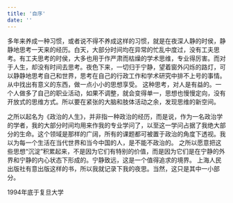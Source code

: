 ```yaml
---
title: '自序'
date: ''
---
```

多年来养成一种习惯，或者说不得不养成这样的习惯，就是在夜深人静的时侯，静静地思考一天来的经历。白天，大部分时间均在异常的忙乱中度过，没有工夫思考。有工夫思考的时侯，大多也用于作严肃而枯燥的学术思维，专业得厉害。而对于人生，却没有时间去思考。夜色下来，一切归于宁静，望着窗外闪烁的路灯，可以静静地思考自己和世界，思考在自己的行政工作和学术研究中排不上号的事情。从中找出有意义的东西，做一点小小的思想享受。
这种思考，对人是有益的。一个人做多了自己的职业活动，如果不调整，就会变得单一，思想也慢慢定向，没有开放式的思维方式。所以要在紧张的大脑和肢体活动之余，发现思维的新空间。

之所以起名为《政治的人生》，并非指一种政治的经历，而是说，作为一名政治学的学者，我的大部分时间均用来作我的专业学问了，以至这一学问占据了我绝大部分的生命。这个领域是那样的广阔，所有的课题都可被置于政治的角度下透视。我以为每一个生活在当代世界和当今中国的人，是不能不政治的。
之所以愿意把这些思想“沉淀”积累起来，不是因为它们有特别的价值，而是因为它们是在宁静的外界和宁静的内心状态下形成的。宁静致远，这是一个值得追求的境界。
上海人民出版社有意出版这样的书，所以我就记录下我的夜思。当然，这只是其中一小部分。

1994年底于复旦大学